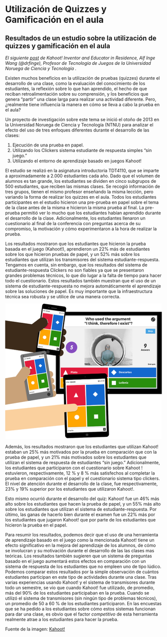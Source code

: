 # Utilización de Quizzes y Gamificación en el aula

## Resultados de un estudio sobre la utilización de quizzes y gamificación en el aula

_El siguiente [post](http://blog.getkahoot.com/post/67459251583/results-from-using-various-quiz-approaches-in-class) de Kahoot! Inventor and Educator in Residence, Alf Inge Wang (@drfinge), Profesor de Tecnología de Juegos de la Universidad Noruega de Ciencia y Tecnología ._

Existen muchos beneficios en la utilización de pruebas (quizzes) durante el desarrollo de una clase, como la evaluación del conocimiento de los estudiantes, la reflexión sobre lo que han aprendido, el hecho de que reciban retroalimentación sobre su comprensión, y los beneficios que genera “partir” una clase larga para realizar una actividad diferente. Pero, ¿realmente tiene influencia la manera en cómo se lleva a cabo la prueba en el aula?

Un proyecto de investigación sobre este tema se inició el otoño de 2013 en la Universidad Noruega de Ciencia y Tecnología (NTNU) para analizar el efecto del uso de tres enfoques diferentes durante el desarrollo de las clases:

1.  Ejecución de una prueba en papel.
2.  Utilizando los Clickers sistema estudiante de respuesta simples “sin juego.”
3.  Utilizando el entorno de aprendizaje basado en juegos Kahoot!

El estudio se realizó en la asignatura introductoria TDT4110, que se imparte a aproximadamente a 2.000 estudiantes cada año. Dado que el volumen de alumnos es tan grande, los estudiantes se dividen en cinco subgrupos de 500 estudiantes, que reciben las mismas clases. Se recogió información de tres grupos, tienen el mismo profesor enseñando la misma lección, pero variando la forma de realizar los quizzes en el aula. Todos los estudiantes participantes en el estudio hicieron una pre-prueba en papel sobre el tema de la clase antes de la misma e hicieron la misma prueba al final. La pre-prueba permitió ver lo mucho que los estudiantes habían aprendido durante el desarrollo de la clase. Adicionalmente, los estudiantes llenaron un cuestionario al final de la conferencia con preguntas acerca de su compromiso, la motivación y cómo experimentaron a la hora de realizar la prueba.

Los resultados mostraron que los estudiantes que hicieron la prueba basada en el juego (Kahoot!), aprendieron un 22% más de estudiantes sobre los que hicieron pruebas de papel, y un 52% más sobre los estudiantes que utilizan los transmisores del sistema estudiante-respuesta. Tengamos en cuenta, sin embargo, que los resultados del sistema de estudiante-respuesta Clickers no son fiables ya que se presentaron grandes problemas técnicos, lo que dio lugar a la falta de tiempo para hacer todo el cuestionario. Estos resultados también muestran que el uso de un sistema de estudiante-respuesta no mejora automáticamente el aprendizaje sobre las soluciones de papel. Es muy importante que la infraestructura técnica sea robusta y se utilice de una manera correcta.


[![tumblr_inline_mwieg9I6us1rgp1yg](img/play-graphic-updated-4.png)](http://www.theflippedclassroom.es/wp-content/uploads/2013/11/tumblr_inline_mwieg9I6us1rgp1yg.jpg)


Además, los resultados mostraron que los estudiantes que utilizan Kahoot! estaban un 25% más motivados por la prueba en comparación que con la prueba de papel, y un 21% más motivados sobre los estudiantes que utilizan el sistema de respuesta de estudiantes “sin juego.” Adicionalmente, los estudiantes que participaron con el cuestionario sobre Kahoot ! estuvieron, respectivamente, 12 % y 8 % más satisfechos al completar la prueba en comparación con el papel y el cuestionario sistema tipo clickers. El nivel de atención durante el desarrollo de la clase, fue respectivamente, 23% y 19% superior por los estudiantes que utilizaron Kahoot!.

Esto mismo ocurrió durante el desarrollo del quiz: Kahoot! fue un 46% más alto sobre los estudiantes que hacen la prueba de papel, y un 55% más alto sobre los estudiantes que utilizan el sistema de estudiante-respuesta. Por último, las ganas de hacerlo bien durante el examen fue un 22% más por los estudiantes que jugaron Kahoot! que por parte de los estudiantes que hicieron la prueba en el papel.

Para resumir los resultados, podemos decir que el uso de una herramienta de aprendizaje basado en el juego como la mencionada Kahoot! tiene un efecto significativo en la mejora del aprendizaje de los alumnos, de cómo se involucran y su motivación durante el desarrollo de las las clases mas teóricas. Los resultados también sugieren que un sistema de preguntas basado en el juego aumentará estos efectos en comparación con un sistema de respuesta de los estudiantes que no empleen uno de tipo lúdico. Podemos comparar estos resultados por la simple observación de cuántos estudiantes participan en este tipo de actividades durante una clase. Tras varias experiencias usando Kahoot! y el sistema de transmisores durante todo un semestre, se vio que cuando Kahoot! fue utilizado, de promedio, más del 90% de los estudiantes participaban en la prueba. Cuando se utilizó el sistema de transmisores (sin ningún tipo de problemas técnicos), un promedio de 50 a 60 % de los estudiantes participaron. En las encuestas que se ha pedido a los estudiantes sobre cómo estos sistemas funcionan para dar una clase, es obvio que el factor _competitivo_ de esta herramienta realmente atrae a los estudiantes para hacer la prueba.

Fuente de la imagen: [Kahoot!](https://getkahoot.com/how-it-works)
